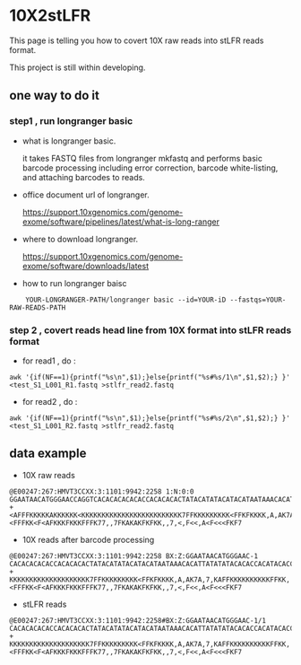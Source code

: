 # 10X2stLFR

This page is telling you how to covert 10X raw reads into stLFR reads format.

This project is still within developing.

## one way to do it 

### step1 , run longranger basic

* what is longranger basic.

    it takes FASTQ files from longranger mkfastq and performs basic barcode processing including error correction, barcode white-listing, and attaching barcodes to reads.

* office document url of longranger.

    https://support.10xgenomics.com/genome-exome/software/pipelines/latest/what-is-long-ranger

* where to download longranger.

    https://support.10xgenomics.com/genome-exome/software/downloads/latest

* how to run longranger baisc
```
    YOUR-LONGRANGER-PATH/longranger basic --id=YOUR-iD --fastqs=YOUR-RAW-READS-PATH
```

### step 2 , covert reads head line from 10X format into stLFR reads format

* for read1 , do : 
```
awk '{if(NF==1){printf("%s\n",$1);}else{printf("%s#%s/1\n",$1,$2);} }' <test_S1_L001_R1.fastq >stlfr_read2.fastq
```

* for read2 , do :
```
awk '{if(NF==1){printf("%s\n",$1);}else{printf("%s#%s/2\n",$1,$2);} }' <test_S1_L001_R2.fastq >stlfr_read2.fastq
```

## data example

* 10X raw reads

```
@E00247:267:HMVT3CCXX:3:1101:9942:2258 1:N:0:0
GGAATAACATGGGAACCAGGTCACACACACACACCACACACACTATACATATACATACATAATAAACACATTATATATACACACCACATACACCATACATACACCACACACTACACATAACACACACATAATGCCACATACACACACCACA
+
<AFFFKKKKKAKKKKKK<KKKKKKKKKKKKKKKKKKKKKKKKK7FFKKKKKKKKK<FFKFKKKK,A,AK7A,7,KAFFKKKKKKKKKKFFKK,<FFFKK<F<AFKKKFKKKFFFK77,,7FKAKAKFKFKK,,7,<,F<<,A<F<<<FKF7
```
* 10X reads after barcode processing

```
@E00247:267:HMVT3CCXX:3:1101:9942:2258 BX:Z:GGAATAACATGGGAAC-1
CACACACACACCACACACACTATACATATACATACATAATAAACACATTATATATACACACCACATACACCATACATACACCACACACTACACATAACACACACATAATGCCACATACACACACCACA
+
KKKKKKKKKKKKKKKKKKKK7FFKKKKKKKKK<FFKFKKKK,A,AK7A,7,KAFFKKKKKKKKKKFFKK,<FFFKK<F<AFKKKFKKKFFFK77,,7FKAKAKFKFKK,,7,<,F<<,A<F<<<FKF7
```

* stLFR reads

```
@E00247:267:HMVT3CCXX:3:1101:9942:2258#BX:Z:GGAATAACATGGGAAC-1/1
CACACACACACCACACACACTATACATATACATACATAATAAACACATTATATATACACACCACATACACCATACATACACCACACACTACACATAACACACACATAATGCCACATACACACACCACA
+
KKKKKKKKKKKKKKKKKKKK7FFKKKKKKKKK<FFKFKKKK,A,AK7A,7,KAFFKKKKKKKKKKFFKK,<FFFKK<F<AFKKKFKKKFFFK77,,7FKAKAKFKFKK,,7,<,F<<,A<F<<<FKF7
```
